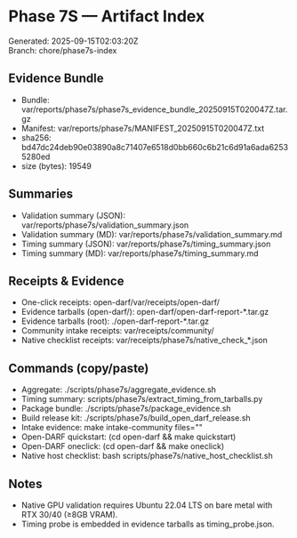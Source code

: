 # Phase 7S — Artifact Index

Generated: 2025-09-15T02:03:20Z  
Branch: chore/phase7s-index

## Evidence Bundle
- Bundle: var/reports/phase7s/phase7s_evidence_bundle_20250915T020047Z.tar.gz
- Manifest: var/reports/phase7s/MANIFEST_20250915T020047Z.txt
- sha256: bd47dc24deb90e03890a8c71407e6518d0bb660c6b21c6d91a6ada62535280ed
- size (bytes): 19549

## Summaries
- Validation summary (JSON): var/reports/phase7s/validation_summary.json
- Validation summary (MD):   var/reports/phase7s/validation_summary.md
- Timing summary (JSON):     var/reports/phase7s/timing_summary.json
- Timing summary (MD):       var/reports/phase7s/timing_summary.md

## Receipts & Evidence
- One-click receipts: open-darf/var/receipts/open-darf/
- Evidence tarballs (open-darf/): open-darf/open-darf-report-*.tar.gz
- Evidence tarballs (root): ./open-darf-report-*.tar.gz
- Community intake receipts: var/receipts/community/
- Native checklist receipts: var/receipts/phase7s/native_check_*.json

## Commands (copy/paste)
- Aggregate: ./scripts/phase7s/aggregate_evidence.sh
- Timing summary: scripts/phase7s/extract_timing_from_tarballs.py
- Package bundle: ./scripts/phase7s/package_evidence.sh
- Build release kit: ./scripts/phase7s/build_open_darf_release.sh
- Intake evidence: make intake-community files="<paths>"
- Open-DARF quickstart: (cd open-darf && make quickstart)
- Open-DARF oneclick: (cd open-darf && make oneclick)
- Native host checklist: bash scripts/phase7s/native_host_checklist.sh

## Notes
- Native GPU validation requires Ubuntu 22.04 LTS on bare metal with RTX 30/40 (≥8GB VRAM).
- Timing probe is embedded in evidence tarballs as timing_probe.json.
